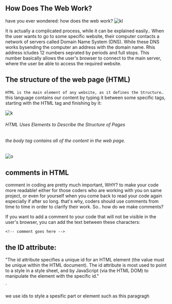 ## How Does The Web Work?
 
have you ever wondered: how does the web work?
![kl](https://www.immuniweb.com/images/blog/web-security-mistakes-cost-millions-dollars.jpg)

It is actually a complicated process, while it can be explained easily..
When the user wants to go to some specific website, their computer contacts a
network of servers called Domain Name System (DNS). While these DNS works bysending the computer an address with the domain name. Rhis address icludes 12 numbers seprated by periods and full stops. This number basically allows the user's browser to connect to the main server, where the user be able to access the required website.

## The structure of the web page (HTML)
`HTML is the main element of any website, as it defines the Structure`..
this language contains our content by typing it between some specific tags, starting with the HTML tag and finishing by it:

![k](https://miro.medium.com/max/498/1*5gJzummAqpBDGATo0fjU6Q.jpeg)

###### HTML Uses Elements to Describe the Structure of Pages
###### the body tag contains all of the content in the web page.

![o](https://www.webdevelopersnotes.com/wp-content/uploads/the-body-tag-attributes.png)


## comments in HTML
comment in coding are pretty much important, WHY?
to make your code more readable! either for those coders who are working with you on same project, or even for yourself when you come back to read your code again especially if after so long. that's why, coders should use comments from time to time in order to clarify their work.
So.. how do we make comments?

If you want to add a comment to your code that will not be visible in the user's browser, you
can add the text between these characters:

`<!-- comment goes here -->`


## the ID attribute:
"The id attribute specifies a unique id for an HTML element (the value must be unique within the HTML document).
The id attribute is most used to point to a style in a style sheet, and by JavaScript (via the HTML DOM) to manipulate the element with the specific id."

`<p id ="this is an id"> we use ids to style a spesific part or element such as this paragragh </p>
